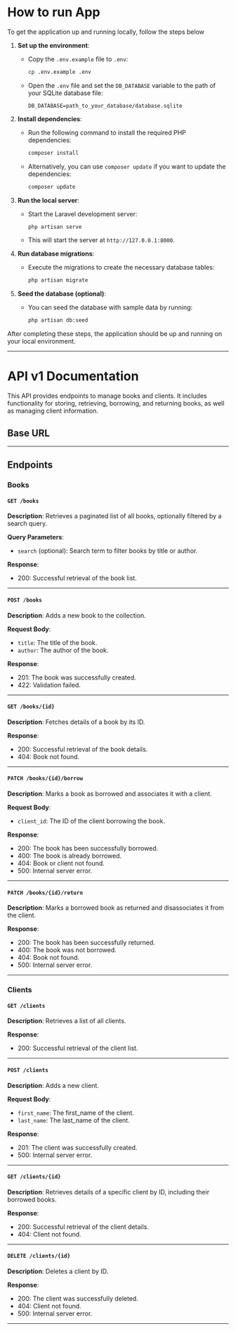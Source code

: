 # How to run App

To get the application up and running locally, follow the steps below

1. **Set up the environment**:
    - Copy the `.env.example` file to `.env`:
      ```bash
      cp .env.example .env
      ```
    - Open the `.env` file and set the `DB_DATABASE` variable to the path of your SQLite database file:
      ```env
      DB_DATABASE=path_to_your_database/database.sqlite
      ```

2. **Install dependencies**:
    - Run the following command to install the required PHP dependencies:
      ```bash
      composer install
      ```
    - Alternatively, you can use `composer update` if you want to update the dependencies:
      ```bash
      composer update
      ```

3. **Run the local server**:
    - Start the Laravel development server:
      ```bash
      php artisan serve
      ```
    - This will start the server at `http://127.0.0.1:8000`.

4. **Run database migrations**:
    - Execute the migrations to create the necessary database tables:
      ```bash
      php artisan migrate
      ```

5. **Seed the database (optional)**:
    - You can seed the database with sample data by running:
      ```bash
      php artisan db:seed
      ```

After completing these steps, the application should be up and running on your local environment.

---


# API v1 Documentation

This API provides endpoints to manage books and clients. 
It includes functionality for storing, retrieving, borrowing, and returning books, as well as managing client information.

## Base URL
---

## Endpoints

### **Books**

#### `GET /books`
**Description**: Retrieves a paginated list of all books, optionally filtered by a search query.

**Query Parameters**:
- `search` (optional): Search term to filter books by title or author.

**Response**:
- 200: Successful retrieval of the book list.

---

#### `POST /books`
**Description**: Adds a new book to the collection.

**Request Body**:
- `title`: The title of the book.
- `author`: The author of the book.

**Response**:
- 201: The book was successfully created.
- 422: Validation failed.

---

#### `GET /books/{id}`
**Description**: Fetches details of a book by its ID.

**Response**:
- 200: Successful retrieval of the book details.
- 404: Book not found.

---

#### `PATCH /books/{id}/borrow`
**Description**: Marks a book as borrowed and associates it with a client.

**Request Body**:
- `client_id`: The ID of the client borrowing the book.

**Response**:
- 200: The book has been successfully borrowed.
- 400: The book is already borrowed.
- 404: Book or client not found.
- 500: Internal server error.

---

#### `PATCH /books/{id}/return`
**Description**: Marks a borrowed book as returned and disassociates it from the client.

**Response**:
- 200: The book has been successfully returned.
- 400: The book was not borrowed.
- 404: Book not found.
- 500: Internal server error.

---

### **Clients**

#### `GET /clients`
**Description**: Retrieves a list of all clients.

**Response**:
- 200: Successful retrieval of the client list.

---

#### `POST /clients`
**Description**: Adds a new client.

**Request Body**:
- `first_name`: The first_name of the client.
- `last_name`: The last_name of the client.

**Response**:
- 201: The client was successfully created.
- 500: Internal server error.

---

#### `GET /clients/{id}`
**Description**: Retrieves details of a specific client by ID, including their borrowed books.

**Response**:
- 200: Successful retrieval of the client details.
- 404: Client not found.

---

#### `DELETE /clients/{id}`
**Description**: Deletes a client by ID.

**Response**:
- 200: The client was successfully deleted.
- 404: Client not found.
- 500: Internal server error.

---
